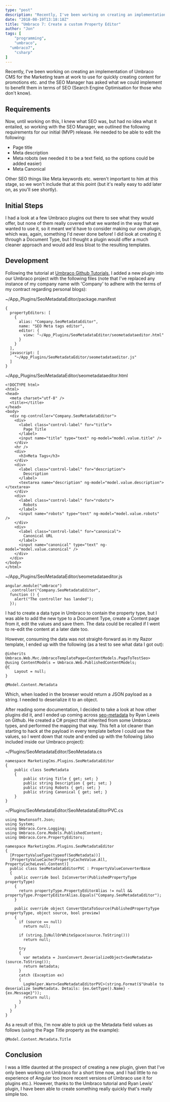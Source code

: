 ```yaml
---
type: "post"
description: "Recently, I've been working on creating an implementation of Umbraco CMS for the Marketing team at work to use for quickly creating content for promotions etc..."
date: "2018-08-19T13:18:18Z"
title: "Umbraco 7: Create a custom Property Editor"
author: "Jon"
tags: [
	"programming",
	"umbraco",
  "umbraco7",
	"csharp"
]
---
```


Recently, I've been working on creating an implementation of Umbraco CMS for the Marketing team at work to use for quickly creating content for promotions etc. and the SEO Manager has asked what we could implement to benefit them in terms of SEO (Search Engine Optimisation for those who don't know).

## Requirements
Now, until working on this, I knew what SEO was, but had no idea what it entailed, so working with the SEO Manager, we outlined the following requirements for our initial (MVP) release. He needed to be able to edit the following:

 - Page title
 - Meta description
 - Meta robots (we needed it to be a text field, so the options could be added easier)
 - Meta Canonical

Other SEO things like Meta keywords etc. weren't important to him at this stage, so we won't include that at this point (but it's really easy to add later on, as you'll see shortly).

## Initial Steps
I had a look at a few Umbraco plugins out there to see what they would offer, but none of them really covered what we wanted in the way that we wanted to use it, so it meant we'd have to consider making our own plugin, which was, again, something I'd never done before!
I did look at creating it through a Document Type, but I thought a plugin would offer a much cleaner approach and would add less bloat to the resulting templates.

## Development
Following the tutorial at [Umbraco Github Tutorials](http://umbraco.github.io/Belle/#/tutorials/CreatingAPropertyEditor), I added a new plugin into our Umbraco project with the following files (note that I've replaced any instance of my company name with 'Company' to adhere with the terms of my contract regarding personal blogs):

~/App_Plugins/SeoMetadataEditor/package.manifest
```
{
  propertyEditors: [
    {
      alias: "Company.SeoMetadataEditor",
      name: "SEO Meta tags editor",
      editor: {
        view: "~/App_Plugins/SeoMetadataEditor/seometadataeditor.html"
      }
    }
  ],
  javascript: [
    "~/App_Plugins/SeoMetadataEditor/seometadataeditor.js"	
  ]
}
```

~/App_Plugins/SeoMetadataEditor/seometadataeditor.html
```
<!DOCTYPE html>
<html>
<head>
  <meta charset="utf-8" />
  <title></title>
</head>
<body>
  <div ng-controller="Company.SeoMetadataEditor">
    <div>
      <label class="control-label" for="title">
        Page Title
      </label>
      <input name="title" type="text" ng-model="model.value.title" />
    </div>
    <hr />
    <div>
      <h3>Meta Tags</h3>
    </div>
    <div>
      <label class="control-label" for="description">
        Description
      </label>
      <textarea name="description" ng-model="model.value.description"></textarea>
    </div>
    <div>
      <label class="control-label" for="robots">
        Robots
      </label>
      <input name="robots" type="text" ng-model="model.value.robots" />
    </div>
    <div>
      <label class="control-label" for="canonical">
        Canonical URL
      </label>
      <input name="canonical" type="text" ng-model="model.value.canonical" />
    </div>
  </div>
</body>
</html>
```

~/App_Plugins/SeoMetadataEditor/seometadataeditor.js
```
angular.module("umbraco")
  .controller("Company.SeoMetadataEditor",
  function () {
    alert("The controller has landed");
  });
```

I had to create a data type in Umbraco to contain the property type, but I was able to add the new type to a Document Type, create a Content page from it, edit the values and save them. The data could be recalled if I went to re-edit the content at a later date too.

However, consuming the data was not straight-forward as in my Razor template, I ended up with the following (as a test to see what data I got out):
```
@inherits Umbraco.Web.Mvc.UmbracoTemplatePage<ContentModels.PageToTestSeo>
@using ContentModels = Umbraco.Web.PublishedContentModels;
@{
    Layout = null;
}

@Model.Content.Metadata
```

Which, when loaded in the browser would return a JSON payload as a string. I needed to deserialize it to an object.

After reading some documentation, I decided to take a look at how other plugins did it, and I ended up coming across [seo-metadata](https://github.com/ryanlewis/seo-metadata) by Ryan Lewis on Github. He created a C# project that inherited from some Umbraco types, and performed the mapping that way. This felt a lot cleaner than starting to hack at the payload in every template before I could use the values, so I went down that route and ended up with the following (also included inside our Umbraco project):

~/Plugins/SeoMetadataEditor/SeoMetadata.cs
```
namespace MarketingCms.Plugins.SeoMetadataEditor
{
    public class SeoMetadata
    {
        public string Title { get; set; }
        public string Description { get; set; }
        public string Robots { get; set; }
        public string Canonical { get; set; }
    }
}
```

~/Plugins/SeoMetadataEditor/SeoMetadataEditorPVC.cs
```
using Newtonsoft.Json;
using System;
using Umbraco.Core.Logging;
using Umbraco.Core.Models.PublishedContent;
using Umbraco.Core.PropertyEditors;

namespace MarketingCms.Plugins.SeoMetadataEditor
{
  [PropertyValueType(typeof(SeoMetadata))]
  [PropertyValueCache(PropertyCacheValue.All, PropertyCacheLevel.Content)]
  public class SeoMetadataEditorPVC : PropertyValueConverterBase
  {
    public override bool IsConverter(PublishedPropertyType propertyType)
    {
      return propertyType.PropertyEditorAlias != null && propertyType.PropertyEditorAlias.Equals("Company.SeoMetadataEditor");
    }

    public override object ConvertDataToSource(PublishedPropertyType propertyType, object source, bool preview)
    {
      if (source == null)
        return null;

      if (string.IsNullOrWhiteSpace(source.ToString()))
        return null;

      try
      {
        var metadata = JsonConvert.DeserializeObject<SeoMetadata>(source.ToString());
        return metadata;
      }
      catch (Exception ex)
      {
        LogHelper.Warn<SeoMetadataEditorPVC>(string.Format($"Unable to deserialize SeoMetadata. Details: {ex.GetType().Name} - {ex.Message}"));
        return null;
      }
    }
  }
}
```

As a result of this, I'm now able to pick up the Metadata field values as follows (using the Page Title property as the example):
```
@Model.Content.Metadata.Title
```

## Conclusion
I was a little daunted at the prospect of creating a new plugin, given that I've only been working on Umbraco for a short time now, and I had little to no experience of Angular too (more recent versions of Umbraco use it for plugins etc.).
However, thanks to the Umbraco tutorial and Ryan Lewis' plugin, I have been able to create something really quickly that's really simple too.